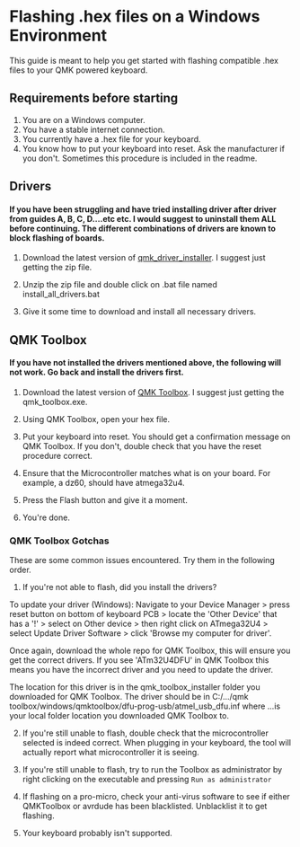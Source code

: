 # Flashing .hex files on a Windows Environment

This guide is meant to help you get started with flashing compatible
.hex files to your QMK powered keyboard. 

## Requirements before starting
1. You are on a Windows computer.
2. You have a stable internet connection.
3. You currently have a .hex file for your keyboard.
4. You know how to put your keyboard into reset. Ask the manufacturer if you don't. Sometimes this procedure is included in the readme. 

## Drivers

#### If you have been struggling and have tried installing driver after driver from guides A, B, C, D....etc etc. I would suggest to uninstall them ALL before continuing. The different combinations of drivers are known to block flashing of boards. 

1. Download the latest version of [qmk_driver_installer](https://github.com/qmk/qmk_driver_installer/releases). I suggest just getting the zip file. 

2. Unzip the zip file and double click on .bat file named install_all_drivers.bat

3. Give it some time to download and install all necessary drivers.

## QMK Toolbox

#### If you have not installed the drivers mentioned above, the following will not work. Go back and install the drivers first. 

1. Download the latest version of [QMK Toolbox](https://github.com/qmk/qmk_toolbox/releases). I suggest just getting the qmk_toolbox.exe.

2. Using QMK Toolbox, open your hex file.

3. Put your keyboard into reset. You should get a confirmation message on QMK Toolbox. If you don't, double check that you have the reset procedure correct. 

4. Ensure that the Microcontroller matches what is on your board. For example, a dz60, should have atmega32u4. 

5. Press the Flash button and give it a moment.

6. You're done. 

### QMK Toolbox Gotchas

These are some common issues encountered. Try them in the following order. 

1. If you're not able to flash, did you install the drivers? 

To update your driver (Windows): Navigate to your Device Manager > press reset button on bottom of keyboard PCB > locate the 'Other Device' that has a '!' > select on Other device > then right click on ATmega32U4 > select Update Driver Software > click 'Browse my computer for driver'.

Once again, download the whole repo for QMK Toolbox, this will ensure you get the correct drivers. If you see 'ATm32U4DFU' in QMK Toolbox this means you have the incorrect driver and you need to update the driver.

The location for this driver is in the qmk_toolbox_installer folder you downloaded for QMK Toolbox. The driver should be in C:/.../qmk toolbox/windows/qmktoolbox/dfu-prog-usb/atmel_usb_dfu.inf where ...is your local folder location you downloaded QMK Toolbox to.

2. If you're still unable to flash, double check that the microcontroller selected is indeed correct. When plugging in your keyboard, the tool will actually report what microcontroller it is seeing.

3. If you're still unable to flash, try to run the Toolbox as administrator by right clicking on the executable and pressing `Run as administrator`

4. If flashing on a pro-micro, check your anti-virus software to see if either QMKToolbox or avrdude has been blacklisted. Unblacklist it to get flashing. 

5. Your keyboard probably isn't supported. 
